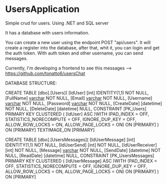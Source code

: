 # UsersApplication
Simple crud for users. Using .NET and SQL server

It has a database with users information. 

You can create a new user using the endpoint POST "api/users". It will create a register into the database, after that, whit it, you can login and get the auth token.
With auth token and other username, you can send messages. 

Currently, I'm developing a frontend to see this messages --> https://github.com/tonatto6/usersChat


DATABASE STRUCTURE:

CREATE TABLE [dbo].[Users](
	[IdUser] [int] IDENTITY(1,1) NOT NULL,
	[FullName] [varchar](200) NOT NULL,
	[Email] [varchar](200) NOT NULL,
	[Username] [varchar](50) NOT NULL,
	[Password] [varchar](max) NOT NULL,
	[CreateDate] [datetime] NOT NULL,
	[DeleteDate] [datetime] NULL,
 CONSTRAINT [PK_Users] PRIMARY KEY CLUSTERED 
(
	[IdUser] ASC
)WITH (PAD_INDEX = OFF, STATISTICS_NORECOMPUTE = OFF, IGNORE_DUP_KEY = OFF, ALLOW_ROW_LOCKS = ON, ALLOW_PAGE_LOCKS = ON) ON [PRIMARY]
) ON [PRIMARY] TEXTIMAGE_ON [PRIMARY]


CREATE TABLE [dbo].[UsersMessages](
	[IdUserMessage] [int] IDENTITY(1,1) NOT NULL,
	[IdUserSend] [int] NOT NULL,
	[IdUserReceiver] [int] NOT NULL,
	[Message] [varchar](200) NOT NULL,
	[SendDate] [datetime] NOT NULL,
	[ReadDate] [datetime] NULL,
 CONSTRAINT [PK_UsersMessages] PRIMARY KEY CLUSTERED 
(
	[IdUserMessage] ASC
)WITH (PAD_INDEX = OFF, STATISTICS_NORECOMPUTE = OFF, IGNORE_DUP_KEY = OFF, ALLOW_ROW_LOCKS = ON, ALLOW_PAGE_LOCKS = ON) ON [PRIMARY]
) ON [PRIMARY]
